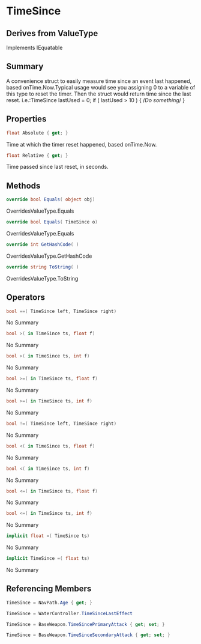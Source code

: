 # TimeSince

## Derives from ValueType
Implements IEquatable<TimeSince>

## Summary

A convenience struct to easily measure time since an event last happened, based onTime.Now.Typical usage would see you assigning 0 to a variable of this type to reset the timer.
Then the struct would return time since the last reset. i.e.:TimeSince lastUsed = 0;
if ( lastUsed > 10 ) { /*Do something*/ }
## Properties

```c#
float Absolute { get; } 
```
Time at which the timer reset happened, based onTime.Now.
```c#
float Relative { get; } 
```
Time passed since last reset, in seconds.
## Methods

```c#
override bool Equals( object obj) 
```
OverridesValueType.Equals
```c#
override bool Equals( TimeSince o) 
```
OverridesValueType.Equals
```c#
override int GetHashCode( ) 
```
OverridesValueType.GetHashCode
```c#
override string ToString( ) 
```
OverridesValueType.ToString
## Operators

```c#
bool ==( TimeSince left, TimeSince right) 
```
No Summary
```c#
bool >( in TimeSince ts, float f) 
```
No Summary
```c#
bool >( in TimeSince ts, int f) 
```
No Summary
```c#
bool >=( in TimeSince ts, float f) 
```
No Summary
```c#
bool >=( in TimeSince ts, int f) 
```
No Summary
```c#
bool !=( TimeSince left, TimeSince right) 
```
No Summary
```c#
bool <( in TimeSince ts, float f) 
```
No Summary
```c#
bool <( in TimeSince ts, int f) 
```
No Summary
```c#
bool <=( in TimeSince ts, float f) 
```
No Summary
```c#
bool <=( in TimeSince ts, int f) 
```
No Summary
```c#
implicit float =( TimeSince ts) 
```
No Summary
```c#
implicit TimeSince =( float ts) 
```
No Summary
## Referencing Members

```c#
TimeSince = NavPath.Age { get; } 
```
```c#
TimeSince = WaterController.TimeSinceLastEffect
```
```c#
TimeSince = BaseWeapon.TimeSincePrimaryAttack { get; set; } 
```
```c#
TimeSince = BaseWeapon.TimeSinceSecondaryAttack { get; set; } 
```
